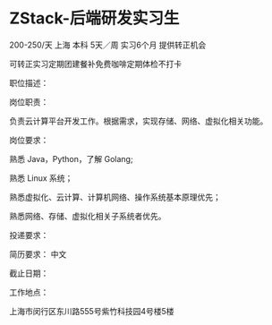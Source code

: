 # ZStack-后端研发实习生

200-250/天 上海 本科 5天／周 实习6个月 提供转正机会

可转正实习定期团建餐补免费咖啡定期体检不打卡

职位描述：

岗位职责：

负责云计算平台开发工作。根据需求，实现存储、网络、虚拟化相关功能。

岗位要求：

熟悉 Java，Python，了解 Golang;

熟悉 Linux 系统；

熟悉虚拟化、云计算、计算机网络、操作系统基本原理优先；

熟悉网络、存储、虚拟化相关子系统者优先。



投递要求：

简历要求： 中文

截止日期：

工作地点：

上海市闵行区东川路555号紫竹科技园4号楼5楼